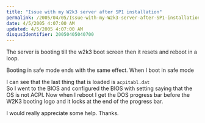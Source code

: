 ```yaml
---
title: "Issue with my W2k3 server after SP1 installation"
permalink: /2005/04/05/Issue-with-my-W2k3-server-after-SP1-installation/
date: 4/5/2005 4:07:00 AM
updated: 4/5/2005 4:07:00 AM
disqusIdentifier: 20050405040700
---
```

The server is booting till the w2k3 boot screen then it resets and reboot in a loop.

Booting in safe mode ends with the same effect. When I boot in safe mode   
<!-- more -->
I can see that the last thing that is loaded is `acpitabl.dat`  
So I went to the BIOS and configured the BIOS with setting saying that the OS is not ACPI. Now when I reboot I get the DOS progress bar before the W2K3 booting logo and it locks at the end of the progress bar.

I would really appreciate some help. Thanks.
